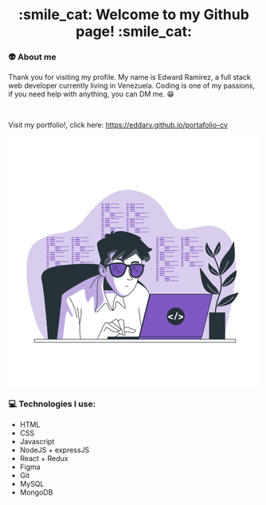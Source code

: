 <h1 align="center"> :smile_cat: Welcome to my Github page! :smile_cat: </h1>

### :alien: About me
Thank you for visiting my profile. My name is Edward Ramirez, a full stack web developer currently living in Venezuela. Coding is one of my passions, if you need help with anything, you can DM me. :grin: 

</br>

Visit my portfolio!, click here: https://eddarv.github.io/portafolio-cv

<p align="center">
<img src="https://github.com/eddarv/eddarv/blob/main/coding-animate.svg" style="display: block; margin-left: auto; margin-right: auto;"/>
</p>

### :computer: Technologies I use:
* HTML
* CSS
* Javascript
* NodeJS + expressJS
* React + Redux
* Figma
* Git
* MySQL
* MongoDB
